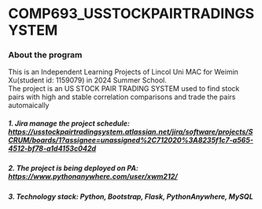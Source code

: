 # COMP693_USSTOCKPAIRTRADINGSYSTEM

### About the program
This is an Independent Learning Projects of Lincol Uni MAC for Weimin Xu(student id: 1159079) in 2024 Summer School. </br>
The project is an US STOCK PAIR TRADING SYSTEM used to find stock pairs with high and stable correlation comparisons and trade the pairs automaically</br>

##### 1. Jira manage the project schedule: https://usstockpairtradingsystem.atlassian.net/jira/software/projects/SCRUM/boards/1?assignee=unassigned%2C712020%3A8235f1c7-a565-4512-bf78-a1d4153c042d</br>
##### 2. The project is being deployed on PA: https://www.pythonanywhere.com/user/xwm212/

##### 3. Technology stack: Python, Bootstrap, Flask, PythonAnywhere, MySQL
